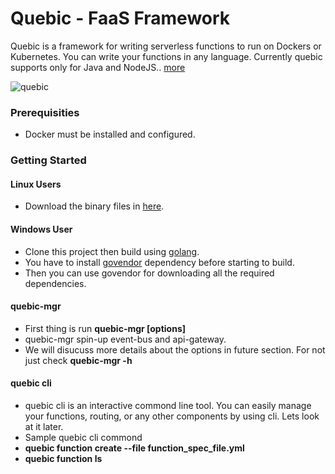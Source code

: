 # Quebic - FaaS Framework

Quebic is a framework for writing serverless functions to run on Dockers or Kubernetes. You can write your functions in any language. Currently quebic supports only for Java and NodeJS.. [more](http://quebic.io/)

![quebic](https://github.com/quebic-source/quebic/blob/master/docs/quebic.png)

### Prerequisities
  * Docker must be installed and configured.

### Getting Started
#### Linux Users
 * Download the binary files in [here](https://github.com/quebic-source/quebic/blob/master/bin/quebic.tar.gz).
#### Windows User
 * Clone this project then build using [golang](https://golang.org/).
 * You have to install [govendor](https://github.com/kardianos/govendor) dependency before starting to build.
 * Then you can use govendor for downloading all the required dependencies.
#### quebic-mgr
 * First thing is run **quebic-mgr [options]**
 * quebic-mgr spin-up event-bus and api-gateway.
 * We will disucuss more details about the options in future section. For not just check **quebic-mgr -h** 

#### quebic cli
 * quebic cli is an interactive commond line tool. You can easily manage your functions, routing, or any other components by using cli. Lets look at it later.
 * Sample quebic cli commond
 * **quebic function create --file function_spec_file.yml**
 * **quebic function ls**


